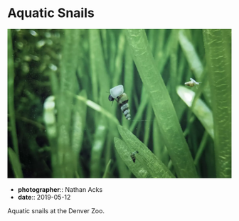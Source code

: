 # Aquatic Snails

![A snail clings to the glass of an aquarium](assets/2019-05-12-aquatic-snails.webp)

* **photographer**:: Nathan Acks
* **date**:: 2019-05-12

Aquatic snails at the Denver Zoo.
